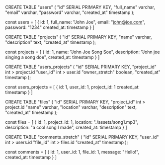 CREATE TABLE "users" (
"id" SERIAL PRIMARY KEY,
"full_name" varchar,
"email" varchar,
"password" varchar,
"created_at" timestamp
);

const users = [
{
id: 1,
full_name: "John Joe",
email: "john@joe.com",
password: "1234"
created_at: timestamp
}
]

CREATE TABLE "projects" (
"id" SERIAL PRIMARY KEY,
"name" varchar,
"description" text,
"created_at" timestamp
);

const projects = [
{
id: 1,
name: "John Joe Song Soe",
description: "John joe singing a song doe",
created_at: timestamp
}
]

CREATE TABLE "users_projects" (
"id" SERIAL PRIMARY KEY,
"project_id" int > project.id
"user_id" int > user.id
"owner_stretch" boolean,
"created_at" timestamp
);

const users_projects = [
{
id: 1,
user_id: 1,
project_id: 1
created_at: timestamp
}
]

CREATE TABLE "files" (
"id" SERIAL PRIMARY KEY,
"project_id" int > project.id
"name" varchar,
"location" varchar,
"description" text,
"created_at" timestamp
);

const files = [
{
id: 1,
project_id: 1,
location: "./assets/song1.mp3",
description: "a cool song I made",
created_at: timestamp
}
]

CREATE TABLE "comments_stretch" (
"id" SERIAL PRIMARY KEY,
"user_id" int > users.id
"file_id" int > files.id
"created_at" timestamp
);

const comments = [
{
id: 1,
user_id: 1,
file_id: 1,
message: "Hello!",
created_at: timestamp
}
]
